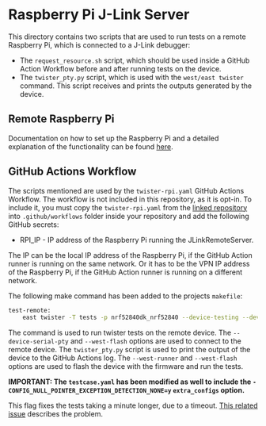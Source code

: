 # Raspberry Pi J-Link Server

This directory contains two scripts that are used to run tests on a remote Raspberry Pi, which is connected to a J-Link debugger:

- The `request_resource.sh` script, which should be used inside a GitHub Action Workflow before and after running tests on the device.
- The `twister_pty.py` script, which is used with the `west/east twister` command. This script receives and prints the outputs generated by the device.

## Remote Raspberry Pi

Documentation on how to set up the Raspberry Pi and a detailed explanation of the functionality can be found [here](https://github.com/IRNAS/irnas-runners-software/blob/main/rpi-jlink-server/README.md).

## GitHub Actions Workflow

The scripts mentioned are used by the `twister-rpi.yaml` GitHub Actions Workflow.
The workflow is not included in this repository, as it is opt-in. To include it, you must copy the `twister-rpi.yaml` from the [linked repository](https://github.com/IRNAS/irnas-workflows-software/blob/main/workflow-templates/rpi-twister-hil/.github/twister-rpi.yaml) into `.github/workflows` folder inside your repository and add the following GitHub secrets:

- RPI_IP - IP address of the Raspberry Pi running the JLinkRemoteServer. 

The IP can be the local IP address of the Raspberry Pi, if the GitHub Action runner is running on the same network. Or it has to be the VPN IP address of the Raspberry Pi, if the GitHub Action runner is running on a different network.

The following make command has been added to the projects `makefile`:

```bash
test-remote:
    east twister -T tests -p nrf52840dk_nrf52840 --device-testing --device-serial-pty="scripts/twister_pty.py --host ${RPI_IP} --port 7777" --west-runner=jlink --west-flash="--tool-opt=ip ${RPI_IP}:7778"
```

The command is used to run twister tests on the remote device. The `--device-serial-pty` and `--west-flash` options are used to connect to the remote device. The `twister_pty.py` script is used to print the output of the device to the GitHub Actions log. The `--west-runner` and `--west-flash` options are used to flash the device with the firmware and run the tests.

**IMPORTANT: The `testcase.yaml` has been modified as well to include the `- CONFIG_NULL_POINTER_EXCEPTION_DETECTION_NONE=y` `extra_configs` option.**

This flag fixes the tests taking a minute longer, due to a timeout. [This related issue](https://github.com/zephyrproject-rtos/zephyr/issues/39216) describes the problem.

